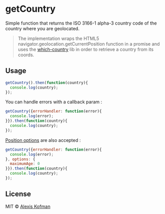 # getCountry

Simple function that returns the ISO 3166-1 alpha-3 country code of the country
where you are geolocated.

> The implementation wraps the HTML5 navigator.geolocation.getCurrentPosition
function in a promise and uses the [which-country](https://github.com/vkurchatkin/which-country) lib in order to
retrieve a country from its coords.

## Usage

```js
getCountry().then(function(country){
  console.log(country);
});
```

You can handle errors with a callback param :
```js
getCountry({errorHandler: function(error){
  console.log(error);
}}).then(function(country){
  console.log(country);
});
```

[Position options](https://developer.mozilla.org/en-US/docs/Web/API/PositionOptions) are also accepted :
```js
getCountry({errorHandler: function(error){
  console.log(error);
}, options: {
  maximumAge: 0
}}).then(function(country){
  console.log(country);
});
```

## License

MIT © [Alexis Kofman](http://twitter.com/alexiskofman)
